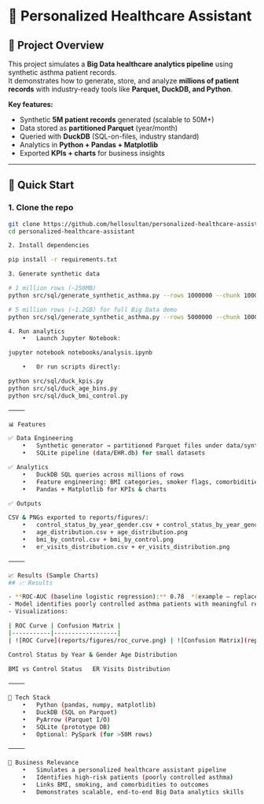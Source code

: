 # 🏥 Personalized Healthcare Assistant

## 🌟 Project Overview
This project simulates a **Big Data healthcare analytics pipeline** using synthetic asthma patient records.  
It demonstrates how to generate, store, and analyze **millions of patient records** with industry-ready tools like **Parquet, DuckDB, and Python**.  

**Key features:**
- Synthetic **5M patient records** generated (scalable to 50M+)  
- Data stored as **partitioned Parquet** (year/month)  
- Queried with **DuckDB** (SQL-on-files, industry standard)  
- Analytics in **Python + Pandas + Matplotlib**  
- Exported **KPIs + charts** for business insights  

---

## 🚀 Quick Start

### 1. Clone the repo
```bash
git clone https://github.com/hellosultan/personalized-healthcare-assistant.git
cd personalized-healthcare-assistant

2. Install dependencies

pip install -r requirements.txt

3. Generate synthetic data

# 1 million rows (~250MB)
python src/sql/generate_synthetic_asthma.py --rows 1000000 --chunk 100000

# 5 million rows (~1.2GB) for full Big Data demo
python src/sql/generate_synthetic_asthma.py --rows 5000000 --chunk 100000

4. Run analytics
	•	Launch Jupyter Notebook:

jupyter notebook notebooks/analysis.ipynb

	•	Or run scripts directly:

python src/sql/duck_kpis.py
python src/sql/duck_age_bins.py
python src/sql/duck_bmi_control.py

⸻

📊 Features

✅ Data Engineering
	•	Synthetic generator → partitioned Parquet files under data/synthetic/
	•	SQLite pipeline (data/EHR.db) for small datasets

✅ Analytics
	•	DuckDB SQL queries across millions of rows
	•	Feature engineering: BMI categories, smoker flags, comorbidities
	•	Pandas + Matplotlib for KPIs & charts

✅ Outputs

CSV & PNGs exported to reports/figures/:
	•	control_status_by_year_gender.csv + control_status_by_year_gender.png
	•	age_distribution.csv + age_distribution.png
	•	bmi_by_control.csv + bmi_by_control.png
	•	er_visits_distribution.csv + er_visits_distribution.png

⸻

📈 Results (Sample Charts)
## 📈 Results

- **ROC-AUC (baseline logistic regression):** 0.78  *(example – replace with your JSON value)*  
- Model identifies poorly controlled asthma patients with meaningful recall.  
- Visualizations:

| ROC Curve | Confusion Matrix |
|-----------|------------------|
| ![ROC Curve](reports/figures/roc_curve.png) | ![Confusion Matrix](reports/figures/confusion_matrix.png) 

Control Status by Year & Gender	Age Distribution

BMI vs Control Status	ER Visits Distribution
	
⸻

🧰 Tech Stack
	•	Python (pandas, numpy, matplotlib)
	•	DuckDB (SQL on Parquet)
	•	PyArrow (Parquet I/O)
	•	SQLite (prototype DB)
	•	Optional: PySpark (for >50M rows)

⸻

📌 Business Relevance
	•	Simulates a personalized healthcare assistant pipeline
	•	Identifies high-risk patients (poorly controlled asthma)
	•	Links BMI, smoking, and comorbidities to outcomes
	•	Demonstrates scalable, end-to-end Big Data analytics skills